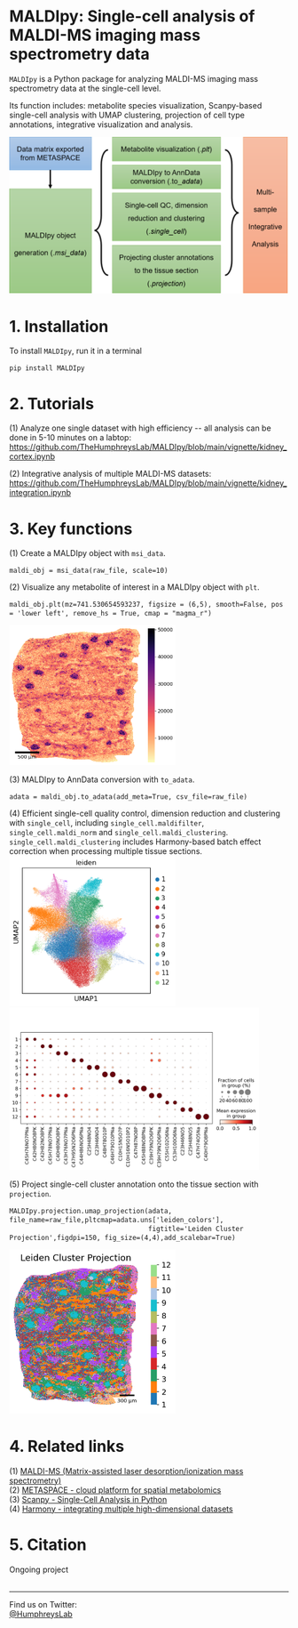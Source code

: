 # MALDIpy: Single-cell analysis of MALDI-MS imaging mass spectrometry data
`MALDIpy` is a Python package for analyzing MALDI-MS imaging mass spectrometry data at the single-cell level.

Its function includes: metabolite species visualization, Scanpy-based single-cell analysis with UMAP clustering, projection of cell type annotations, integrative visualization and analysis.

<img src="https://github.com/TheHumphreysLab/MALDIpy/blob/main/readme_fig/function.png" width="600"> <br>

# 1. Installation

To install `MALDIpy`, run it in a terminal

```
pip install MALDIpy
```

# 2. Tutorials

(1) Analyze one single dataset with high efficiency -- all analysis can be done in 5-10 minutes on a labtop:
https://github.com/TheHumphreysLab/MALDIpy/blob/main/vignette/kidney_cortex.ipynb

(2) Integrative analysis of multiple MALDI-MS datasets:
https://github.com/TheHumphreysLab/MALDIpy/blob/main/vignette/kidney_integration.ipynb
<br>

# 3. Key functions

(1) Create a MALDIpy object with `msi_data`.

```
maldi_obj = msi_data(raw_file, scale=10)
```

(2) Visualize any metabolite of interest in a MALDIpy object with `plt`.

```
maldi_obj.plt(mz=741.530654593237, figsize = (6,5), smooth=False, pos = 'lower left', remove_hs = True, cmap = "magma_r")
```
<img src="https://github.com/TheHumphreysLab/MALDIpy/blob/main/readme_fig/plt1.png" width="300"> <br>

(3) MALDIpy to AnnData conversion with `to_adata`.

```
adata = maldi_obj.to_adata(add_meta=True, csv_file=raw_file)
```

(4) Efficient single-cell quality control, dimension reduction and clustering with `single_cell`, including `single_cell.maldifilter`, `single_cell.maldi_norm` and `single_cell.maldi_clustering`.<br>
`single_cell.maldi_clustering` includes Harmony-based batch effect correction when processing multiple tissue sections.<br>
<img src="https://github.com/TheHumphreysLab/MALDIpy/blob/main/readme_fig/plt2.png" width="300"><img src="https://github.com/TheHumphreysLab/MALDIpy/blob/main/readme_fig/plt4.png" width="450"> <br>

(5) Project single-cell cluster annotation onto the tissue section with `projection`.
```
MALDIpy.projection.umap_projection(adata, file_name=raw_file,pltcmap=adata.uns['leiden_colors'],
                                   figtitle='Leiden Cluster Projection',figdpi=150, fig_size=(4,4),add_scalebar=True)
```
<img src="https://github.com/TheHumphreysLab/MALDIpy/blob/main/readme_fig/plt3.png" width="300"> <br>

# 4. Related links

(1) <a href="https://en.wikibooks.org/wiki/Metabolomics/Analytical_Methods/Mass_Spectrometry/MALDI-MS">MALDI-MS (Matrix-assisted laser desorption/ionization mass spectrometry)</a><br>
(2) <a href="https://metaspace2020.eu/">METASPACE - cloud platform for spatial metabolomics</a><br>
(3) <a href="https://scanpy.readthedocs.io/en/stable/index.html">Scanpy - Single-Cell Analysis in Python</a><br>
(4) <a href="https://portals.broadinstitute.org/harmony/">Harmony - integrating multiple high-dimensional datasets</a><br>

# 5. Citation

Ongoing project
<br><br>
**************


Find us on Twitter: 
<br/>
  <a href="https://twitter.com/HumphreysLab?ref_src=twsrc%5Etfw" class="twitter-follow-button" data-show-count="false">@HumphreysLab</a>
<br/><br/>
